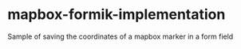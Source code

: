 # mapbox-formik-implementation

Sample of saving the coordinates of a mapbox marker in a form field
